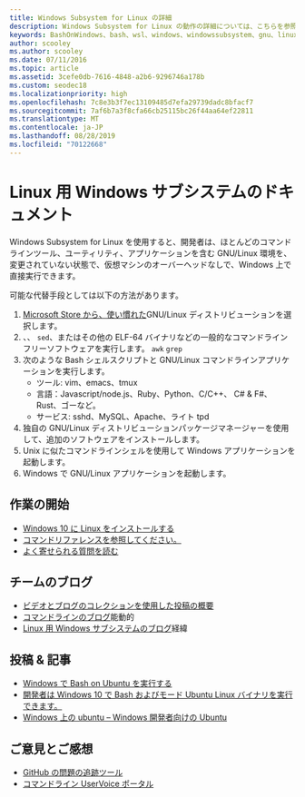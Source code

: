 ```yaml
---
title: Windows Subsystem for Linux の詳細
description: Windows Subsystem for Linux の動作の詳細については、こちらを参照してください。
keywords: BashOnWindows、bash、wsl、windows、windowssubsystem、gnu、linux
author: scooley
ms.author: scooley
ms.date: 07/11/2016
ms.topic: article
ms.assetid: 3cefe0db-7616-4848-a2b6-9296746a178b
ms.custom: seodec18
ms.localizationpriority: high
ms.openlocfilehash: 7c8e3b3f7ec13109485d7efa29739dadc8bfacf7
ms.sourcegitcommit: 7af6b7a3f8cfa66cb25115bc26f44aa64ef22811
ms.translationtype: MT
ms.contentlocale: ja-JP
ms.lasthandoff: 08/28/2019
ms.locfileid: "70122668"
---
```

# <a name="windows-subsystem-for-linux-documentation"></a>Linux 用 Windows サブシステムのドキュメント

Windows Subsystem for Linux を使用すると、開発者は、ほとんどのコマンドラインツール、ユーティリティ、アプリケーションを含む GNU/Linux 環境を、変更されていない状態で、仮想マシンのオーバーヘッドなしで、Windows 上で直接実行できます。  

可能な代替手段としては以下の方法があります。

1. [Microsoft Store から、使い慣れた](https://aka.ms/wslstore)GNU/Linux ディストリビューションを選択します。
1. 、、 `sed`、またはその他の ELF-64 バイナリなどの一般的なコマンドラインフリーソフトウェアを実行します。 `awk` `grep` 
1. 次のような Bash シェルスクリプトと GNU/Linux コマンドラインアプリケーションを実行します。  
    * ツール: vim、emacs、tmux
    * 言語：Javascript/node.js、Ruby、Python、C/C++、 C# & F#、Rust、ゴーなど。
    * サービス: sshd、MySQL、Apache、ライト tpd
1. 独自の GNU/Linux ディストリビューションパッケージマネージャーを使用して、追加のソフトウェアをインストールします。
1. Unix に似たコマンドラインシェルを使用して Windows アプリケーションを起動します。
1. Windows で GNU/Linux アプリケーションを起動します。

## <a name="getting-started"></a>作業の開始

* [Windows 10 に Linux をインストールする](install-win10.md)
* [コマンドリファレンスを参照してください。](reference.md)
* [よく寄せられる質問を読む](faq.md)

## <a name="team-blogs"></a>チームのブログ
*  [ビデオとブログのコレクションを使用した投稿の概要](https://blogs.msdn.microsoft.com/commandline/learn-about-windows-console-and-windows-subsystem-for-linux-wsl/)
* [コマンドラインのブログ](https://blogs.msdn.microsoft.com/commandline/)能動的
* [Linux 用 Windows サブシステムのブログ](https://blogs.msdn.microsoft.com/wsl/)経緯

## <a name="posts--articles"></a>投稿 & 記事
* [Windows で Bash on Ubuntu を実行する](https://blogs.windows.com/buildingapps/2016/03/30/run-bash-on-ubuntu-on-windows/)
* [開発者は Windows 10 で Bash およびモード Ubuntu Linux バイナリを実行できます。](https://www.hanselman.com/blog/DevelopersCanRunBashShellAndUsermodeUbuntuLinuxBinariesOnWindows10.aspx)
* [Windows 上の ubuntu – Windows 開発者向けの Ubuntu](https://insights.ubuntu.com/2016/03/30/ubuntu-on-windows-the-ubuntu-userspace-for-windows-developers/) 

## <a name="provide-feedback"></a>ご意見とご感想
* [GitHub の問題の追跡ツール](https://github.com/Microsoft/BashOnWindows/issues)
* [コマンドライン UserVoice ポータル](https://wpdev.uservoice.com/forums/266908-command-prompt-console-bash-on-ubuntu-on-windo/category/161892-bash)
